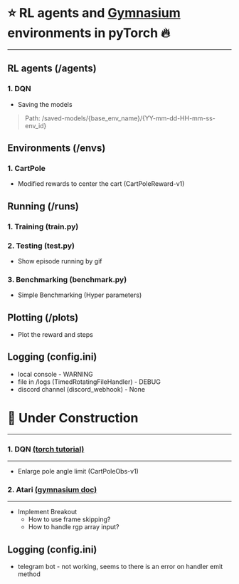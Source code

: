 :star: RL agents and [Gymnasium](https://gymnasium.farama.org/) </br> environments in pyTorch :fire:
==============================
******************

RL agents (/agents)
--------------------
### 1. DQN 
* Saving the models 
> Path: /saved-models/{base_env_name}/{YY-mm-dd-HH-mm-ss-env_id}

Environments (/envs)
--------------------
### 1. CartPole
* Modified rewards to center the cart (CartPoleReward-v1)

Running (/runs)
--------------------
### 1. Training (train.py)
### 2. Testing (test.py)
* Show episode running by gif 
### 3. Benchmarking (benchmark.py)
* Simple Benchmarking (Hyper parameters)

Plotting (/plots)
--------------------
* Plot the reward and steps

Logging (config.ini)
--------------------
* local console - WARNING
* file in /logs (TimedRotatingFileHandler) - DEBUG
* discord channel (discord_webhook) - None


:construction: Under Construction
==============================
******************
### 1. DQN [(torch tutorial)](https://pytorch.org/tutorials/intermediate/reinforcement_q_learning.html)
--------------------
* Enlarge pole angle limit (CartPoleObs-v1)

### 2. Atari [(gymnasium doc)](https://gymnasium.farama.org/environments/atari/)
--------------------
* Implement Breakout
  * How to use frame skipping?
  * How to handle rgp array input?

Logging (config.ini)
--------------------
* telegram bot - not working, seems to there is an error on handler emit method
